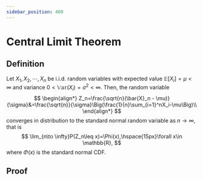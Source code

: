```yaml
---
sidebar_position: 400
---
```

# Central Limit Theorem

## Definition

Let $X_1, X_2,\cdots, X_n$ be i.i.d. random variables with expected value $\mathbb{E}[X_i]=\mu < \infty$ and variance $0<\mathbb{Var}(X_i)=\sigma^2<\infty$. Then, the random variable
$$
\begin{align*}
    Z_n=\frac{\sqrt{n}(\bar{X}_n - \mu)}{\sigma}&=\frac{\sqrt{n}}{\sigma}\Big(\frac{1}{n}\sum_{i=1}^nX_i-\mu\Big)\\
\end{align*}
$$
converges in distribution to the standard normal random variable as $n\to \infty$, that is
$$
\lim_{n\to \infty}P(Z_n\leq x)=\Phi(x),\hspace{15px}\forall x\in \mathbb{R},
$$
where $\Phi(x)$ is the standard normal CDF.

## Proof